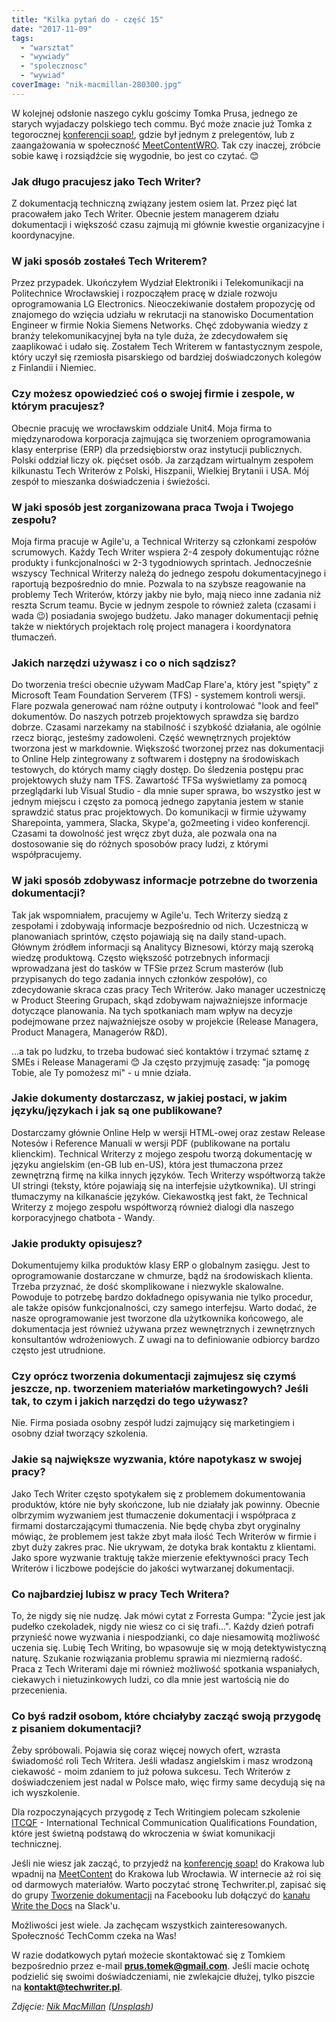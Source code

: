 ```yaml
---
title: "Kilka pytań do - część 15"
date: "2017-11-09"
tags:
  - "warsztat"
  - "wywiady"
  - "spolecznosc"
  - "wywiad"
coverImage: "nik-macmillan-280300.jpg"
---
```


W kolejnej odsłonie naszego cyklu gościmy Tomka Prusa, jednego ze starych
wyjadaczy polskiego tech commu. Być może znacie już Tomka z
tegorocznej [konferencji soap!](http://soapconf.com/), gdzie był jednym z
prelegentów, lub z zaangażowania w
społeczność [MeetContentWRO](http://meetcontent.org/). Tak czy inaczej, zróbcie
sobie kawę i rozsiądźcie się wygodnie, bo jest co czytać. 😊

### Jak długo pracujesz jako Tech Writer?

Z dokumentacją techniczną związany jestem osiem lat. Przez pięć lat pracowałem
jako Tech Writer. Obecnie jestem managerem działu dokumentacji i większość czasu
zajmują mi głównie kwestie organizacyjne i koordynacyjne.

### W jaki sposób zostałeś Tech Writerem?

Przez przypadek. Ukończyłem Wydział Elektroniki i Telekomunikacji na
Politechnice Wrocławskiej i rozpocząłem pracę w dziale rozwoju oprogramowania LG
Electronics. Nieoczekiwanie dostałem propozycję od znajomego do wzięcia udziału
w rekrutacji na stanowisko Documentation Engineer w firmie Nokia Siemens
Networks. Chęć zdobywania wiedzy z branży telekomunikacyjnej była na tyle duża,
że zdecydowałem się zaaplikować i udało się. Zostałem Tech Writerem w
fantastycznym zespole, który uczył się rzemiosła pisarskiego od bardziej
doświadczonych kolegów z Finlandii i Niemiec.

### Czy możesz opowiedzieć coś o swojej firmie i zespole, w którym pracujesz?

Obecnie pracuję we wrocławskim oddziale Unit4. Moja firma to międzynarodowa
korporacja zajmująca się tworzeniem oprogramowania klasy enterprise (ERP) dla
przedsiębiorstw oraz instytucji publicznych. Polski oddział liczy ok. pięćset
osób. Ja zarządzam wirtualnym zespołem kilkunastu Tech Writerów z Polski,
Hiszpanii, Wielkiej Brytanii i USA. Mój zespół to mieszanka doświadczenia i
świeżości.

### W jaki sposób jest zorganizowana praca Twoja i Twojego zespołu?

Moja firma pracuje w Agile'u, a Technical Writerzy są członkami zespołów
scrumowych. Każdy Tech Writer wspiera 2-4 zespoły dokumentując różne produkty i
funkcjonalności w 2-3 tygodniowych sprintach. Jednocześnie wszyscy Technical
Writerzy należą do jednego zespołu dokumentacyjnego i raportują bezpośrednio do
mnie. Pozwala to na szybsze reagowanie na problemy Tech Writerów, którzy jakby
nie było, mają nieco inne zadania niż reszta Scrum teamu. Bycie w jednym zespole
to również zaleta (czasami i wada 😉) posiadania swojego budżetu. Jako manager
dokumentacji pełnię także w niektórych projektach rolę project managera i
koordynatora tłumaczeń.

### Jakich narzędzi używasz i co o nich sądzisz?

Do tworzenia treści obecnie używam MadCap Flare'a, który jest "spięty" z
Microsoft Team Foundation Serverem (TFS) - systemem kontroli wersji. Flare
pozwala generować nam różne outputy i kontrolować "look and feel" dokumentów. Do
naszych potrzeb projektowych sprawdza się bardzo dobrze. Czasami narzekamy na
stabilność i szybkość działania, ale ogólnie rzecz biorąc, jesteśmy zadowoleni.
Część wewnętrznych projektów tworzona jest w markdownie. Większość tworzonej
przez nas dokumentacji to Online Help zintegrowany z softwarem i dostępny na
środowiskach testowych, do których mamy ciągły dostęp. Do śledzenia postępu prac
projektowych służy nam TFS. Zawartość TFSa wyświetlamy za pomocą przeglądarki
lub Visual Studio - dla mnie super sprawa, bo wszystko jest w jednym miejscu i
często za pomocą jednego zapytania jestem w stanie sprawdzić status prac
projektowych. Do komunikacji w firmie używamy Sharepointa, yammera, Slacka,
Skype'a, go2meeting i video konferencji. Czasami ta dowolność jest wręcz zbyt
duża, ale pozwala ona na dostosowanie się do różnych sposobów pracy ludzi, z
którymi współpracujemy.

### W jaki sposób zdobywasz informacje potrzebne do tworzenia dokumentacji?

Tak jak wspomniałem, pracujemy w Agile'u. Tech Writerzy siedzą z zespołami i
zdobywają informacje bezpośrednio od nich. Uczestniczą w planowaniach sprintów,
często pojawiają się na daily stand-upach. Głównym źródłem informacji są
Analitycy Biznesowi, którzy mają szeroką wiedzę produktową. Często większość
potrzebnych informacji wprowadzana jest do tasków w TFSie przez Scrum masterów
(lub przypisanych do tego zadania innych członków zespołów), co zdecydowanie
skraca czas pracy Tech Writerów. Jako manager uczestniczę w Product Steering
Grupach, skąd zdobywam najważniejsze informacje dotyczące planowania. Na tych
spotkaniach mam wpływ na decyzje podejmowane przez najważniejsze osoby w
projekcie (Release Managera, Product Managera, Managerów R&D).

...a tak po ludzku, to trzeba budować sieć kontaktów i trzymać sztamę z SMEs i
Release Managerami 😊 Ja często przyjmuję zasadę: "ja pomogę Tobie, ale Ty
pomożesz mi" - u mnie działa.

### Jakie dokumenty dostarczasz, w jakiej postaci, w jakim języku/językach i jak są one publikowane?

Dostarczamy głównie Online Help w wersji HTML-owej oraz zestaw Release Notesów i
Reference Manuali w wersji PDF (publikowane na portalu klienckim). Technical
Writerzy z mojego zespołu tworzą dokumentację w języku angielskim (en-GB lub
en-US), która jest tłumaczona przez zewnętrzną firmę na kilka innych języków.
Tech Writerzy współtworzą także UI stringi (teksty, które pojawiają się na
interfejsie użytkownika). UI stringi tłumaczymy na kilkanaście języków.
Ciekawostką jest fakt, że Technical Writerzy z mojego zespołu współtworzą
również dialogi dla naszego korporacyjnego chatbota - Wandy.

### Jakie produkty opisujesz?

Dokumentujemy kilka produktów klasy ERP o globalnym zasięgu. Jest to
oprogramowanie dostarczane w chmurze, bądź na środowiskach klienta. Trzeba
przyznać, że dość skomplikowane i niezwykle skalowalne. Powoduje to potrzebę
bardzo dokładnego opisywania nie tylko procedur, ale także opisów
funkcjonalności, czy samego interfejsu. Warto dodać, że nasze oprogramowanie
jest tworzone dla użytkownika końcowego, ale dokumentacja jest również używana
przez wewnętrznych i zewnętrznych konsultantów wdrożeniowych. Z uwagi na to
definiowanie odbiorcy bardzo często jest utrudnione.

### Czy oprócz tworzenia dokumentacji zajmujesz się czymś jeszcze, np. tworzeniem materiałów marketingowych? Jeśli tak, to czym i jakich narzędzi do tego używasz?

Nie. Firma posiada osobny zespół ludzi zajmujący się marketingiem i osobny dział
tworzący szkolenia.

### Jakie są największe wyzwania, które napotykasz w swojej pracy?

Jako Tech Writer często spotykałem się z problemem dokumentowania produktów,
które nie były skończone, lub nie działały jak powinny. Obecnie olbrzymim
wyzwaniem jest tłumaczenie dokumentacji i współpraca z firmami dostarczającymi
tłumaczenia. Nie będę chyba zbyt oryginalny mówiąc, że problemem jest także zbyt
mała ilość Tech Writerów w firmie i zbyt duży zakres prac. Nie ukrywam, że
dotyka brak kontaktu z klientami. Jako spore wyzwanie traktuję także mierzenie
efektywności pracy Tech Writerów i liczbowe podejście do jakości wytwarzanej
dokumentacji.

### Co najbardziej lubisz w pracy Tech Writera?

To, że nigdy się nie nudzę. Jak mówi cytat z Forresta Gumpa: "Życie jest jak
pudełko czekoladek, nigdy nie wiesz co ci się trafi...". Każdy dzień potrafi
przynieść nowe wyzwania i niespodzianki, co daje niesamowitą możliwość uczenia
się. Lubię Tech Writing, bo wpasowuje się w moją detektywistyczną naturę.
Szukanie rozwiązania problemu sprawia mi niezmierną radość. Praca z Tech
Writerami daje mi również możliwość spotkania wspaniałych, ciekawych i
nietuzinkowych ludzi, co dla mnie jest wartością nie do przecenienia.

### Co byś radził osobom, które chciałyby zacząć swoją przygodę z pisaniem dokumentacji?

Żeby spróbowali. Pojawia się coraz więcej nowych ofert, wzrasta świadomość roli
Tech Writera. Jeśli władasz angielskim i masz wrodzoną ciekawość - moim zdaniem
to już połowa sukcesu. Tech Writerów z doświadczeniem jest nadal w Polsce mało,
więc firmy same decydują się na ich wyszkolenie.

Dla rozpoczynających przygodę z Tech Writingiem polecam szkolenie
[ITCQF](http://itcqf.org/) - International Technical Communication
Qualifications Foundation, które jest świetną podstawą do wkroczenia w świat
komunikacji technicznej.

Jeśli nie wiesz jak zacząć, to przyjedź na
[konferencję soap!](http://soapconf.com/) do Krakowa lub wpadnij na
[MeetContent](http://meetcontent.org/) do Krakowa lub Wrocławia. W internecie aż
roi się od darmowych materiałów. Warto poczytać stronę Techwriter.pl, zapisać
się do grupy
[Tworzenie dokumentacji](https://web.facebook.com/groups/342747819400007/) na
Facebooku lub dołączyć do
[kanału Write the Docs](http://slack.writethedocs.org/) na Slack'u.

Możliwości jest wiele. Ja zachęcam wszystkich zainteresowanych. Społeczność
TechComm czeka na Was!

W razie dodatkowych pytań możecie skontaktować się z Tomkiem bezpośrednio przez
e-mail [**prus.tomek@gmail.com**](mailto:prus.tomek@gmail.com). Jeśli macie
ochotę podzielić się swoimi doświadczeniami, nie zwlekajcie dłużej, tylko
piszcie na **[kontakt@techwriter.pl](mailto:kontakt@techwriter.pl)**.

_Zdjęcie: [Nik MacMillan](https://unsplash.com/photos/YXemfQiPR_E?utm_source=unsplash&utm_medium=referral&utm_content=creditCopyText) ([Unsplash](https://unsplash.com/?utm_source=unsplash&utm_medium=referral&utm_content=creditCopyText))_
